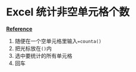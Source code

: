 # Excel 统计非空单元格个数

**[Reference](https://www.jianshu.com/p/f242b2decfa5)**

1. 随便在一个空单元格里输入`=counta()`
2. 把光标放在`()`内
3. 选中要统计的所有单元格
4. 回车


